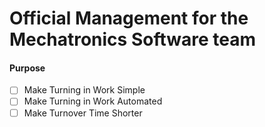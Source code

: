 # Official Management for the Mechatronics Software team

#### Purpose
- [ ] Make Turning in Work Simple
- [ ] Make Turning in Work Automated
- [ ] Make Turnover Time Shorter
